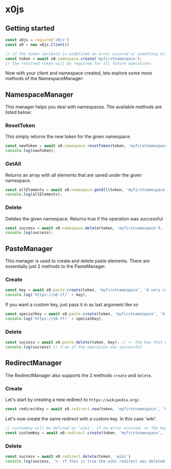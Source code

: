 # x0js

## Getting started

```js
const x0js = require('x0js')
const x0 = new x0js.Client() 

// if the token varibale is undefined an error occured or something else went wrong
const token = await x0.namespace.create('myfirstnamespace');
// the returned token will be required for all future operations
```

Now with your client and namespace created, lets explore some more methods of the NamespaceManager:

## NamespaceManager
This manager helps you deal with namespaces. The available methods are listed below:

### ResetToken
This simply returns the new token for the given namespace.
```js
const newToken = await x0.namespace.resetToken(token, 'myfirstnamespace');
console.log(newToken);
```

### GetAll
Returns an array with all elements that are saved under the given namespace.
```js
const allElements = await x0.namespace.getAll(token, 'myfirstnamespace');
console.log(allElements);
```

### Delete
Deletes the given namespace. Returns true if the operation was successful
```js
const success = await x0.namespace.delete(token, 'myfirstnamespace');
console.log(success);
```


## PasteManager

This manager is used to create and delete paste elements. There are essentially just 2 methods to the PasteManager.

### Create
```js
const key = await x0.paste.create(token, 'myfirstnamespace', 'A very creative text');
console.log('https://x0.tf/' + key);
```
If you want a custom key, just pass it in as last argument like so
```js
const specialKey = await x0.paste.create(token, 'myfirstnamespace', 'A very creative text', 'myspecialkey');
console.log('https://x0.tf/' + specialKey);
```

### Delete
```js
const success = await x0.paste.delete(token, key); // <- the key that was returned by the create method above
console.log(success) // true if the operation was successful
```

## RedirectManager
The RedirectManager also supports the 2 methods `create` and `delete`.

### Create
Let's start by creating a new redirect to `https://wikipedia.org/`.
```js
const redirectKey = await x0.redirect.new(token, 'myfirstnamespace', 'https://wikipedia.org/')
```
Let's now create the same redirect with a custom key. In this case 'wiki'.
```js
// customkey will be defined as 'wiki', if no error occured, or the key wasn't already taken
const customKey = await x0.redirect.create(token, 'myfirstnamespace', 'https://wikipedia.org/', 'wiki')
```
### Delete
```js
const success = await x0.redirect.delete(token, 'wiki')
console.log(success, '<- if this is true the wiki redirect was deleted')
```
